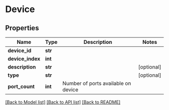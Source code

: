 # Device

## Properties
Name | Type | Description | Notes
------------ | ------------- | ------------- | -------------
**device_id** | **str** |  | 
**device_index** | **int** |  | 
**description** | **str** |  | [optional] 
**type** | **str** |  | [optional] 
**port_count** | **int** | Number of ports available on device | 

[[Back to Model list]](../README.md#documentation-for-models) [[Back to API list]](../README.md#documentation-for-api-endpoints) [[Back to README]](../README.md)


